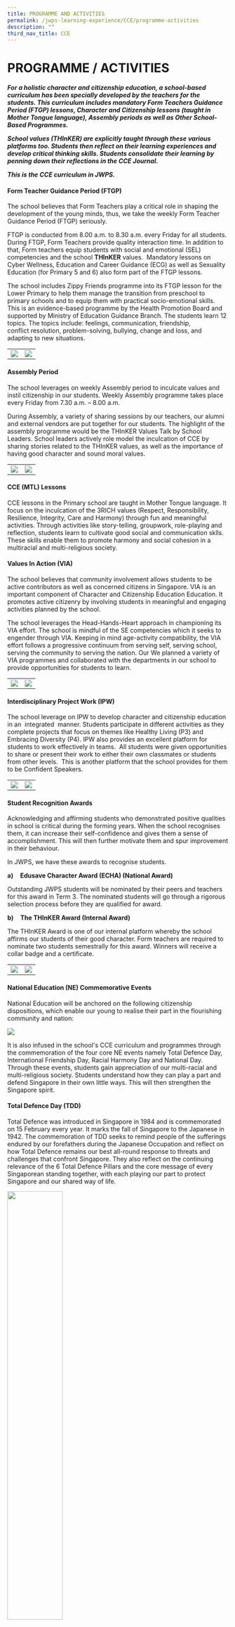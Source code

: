 ```yaml
---
title: PROGRAMME AND ACTIVITIES
permalink: /jwps-learning-experience/CCE/programme-activities
description: ""
third_nav_title: CCE
---
```

# PROGRAMME / ACTIVITIES

**_For a holistic character and citizenship education, a school-based curriculum has been specially developed by the teachers for the students. This curriculum includes mandatory Form Teachers Guidance Period (FTGP) lessons, Character and Citizenship lessons (taught in Mother Tongue language), Assembly periods as well as Other School-Based Programmes._**

**_School values (THInKER) are explicitly taught through these various platforms too. Students then reflect on their learning experiences and develop critical thinking skills. Students consolidate their learning by penning down their reflections in the CCE Journal._**

**_This is the CCE curriculum in JWPS._**

#### **Form Teacher Guidance Period (FTGP)**

The school believes that Form Teachers play a critical role in shaping the development of the young minds, thus, we take the weekly Form Teacher Guidance Period (FTGP) seriously.   

FTGP is conducted from 8.00 a.m. to 8.30 a.m. every Friday for all students. During FTGP, Form Teachers provide quality interaction time. In addition to that, Form teachers equip students with social and emotional (SEL) competencies and the school **THInKER** values.  Mandatory lessons on Cyber Wellness, Education and Career Guidance (ECG) as well as Sexuality Education (for Primary 5 and 6) also form part of the FTGP lessons.

The school includes Zippy Friends programme into its FTGP lesson for the Lower Primary to help them manage the transition from preschool to primary schools and to equip them with practical socio-emotional skills. This is an evidence-based programme by the Health Promotion Board and supported by Ministry of Education Guidance Branch. The students learn 12 topics. The topics include: feelings, communication, friendship, conflict resolution, problem-solving, bullying, change and loss, and adapting to new situations.

|   |   |
|:-:|---|
| ![](/images/JWPS%20LEARNING%20EXPERIENCE/CCE/Programme%20and%20activities/CCE%202.png)  | ![](/images/JWPS%20LEARNING%20EXPERIENCE/CCE/Programme%20and%20activities/CCE%203.png)  |

#### **Assembly Period**

The school leverages on weekly Assembly period to inculcate values and instil citizenship in our students. Weekly Assembly programme takes place every Friday from 7.30 a.m. – 8.00 a.m.

During Assembly, a variety of sharing sessions by our teachers, our alumni and external vendors are put together for our students. The highlight of the assembly programme would be the THInKER Values Talk by School Leaders. School leaders actively role model the inculcation of CCE by sharing stories related to the THInKER values, as well as the importance of having good character and sound moral values.

|   |   |
|:-:|---|
| ![](/images/JWPS%20LEARNING%20EXPERIENCE/CCE/Programme%20and%20activities/CCE%204.png)  | ![](/images/JWPS%20LEARNING%20EXPERIENCE/CCE/Programme%20and%20activities/CCE%205.png)  |

#### **CCE (MTL) Lessons**  

CCE lessons in the Primary school are taught in Mother Tongue language. It focus on the inculcation of the 3RICH values (Respect, Responsibility, Resilience, Integrity, Care and Harmony) through fun and meaningful activities. Through activities like story-telling, groupwork, role-playing and reflection, students learn to cultivate good social and communication sklls. These skills enable them to promote harmony and social cohesion in a multiracial and multi-religious society.

#### **Values In Action (VIA)**

The school believes that community involvement allows students to be active contributors as well as concerned citizens in Singapore. VIA is an important component of Character and Citizenship Education Education. It promotes active citizenry by involving students in meaningful and engaging activities planned by the school.

The school leverages the Head-Hands-Heart approach in championing its VIA effort. The school is mindful of the SE competencies which it seeks to engender through VIA. Keeping in mind age-activity compatibility, the VIA effort follows a progressive continuum from serving self, serving school, serving the community to serving the nation. Our We planned a variety of VIA programmes and collaborated with the departments in our school to provide opportunities for students to learn.

|   |   |
|:-:|---|
| ![](/images/JWPS%20LEARNING%20EXPERIENCE/CCE/Programme%20and%20activities/CCE%206.png)  | ![](/images/JWPS%20LEARNING%20EXPERIENCE/CCE/Programme%20and%20activities/CCE%207.png)  |

#### **Interdisciplinary Project Work (IPW)**

The school leverage on IPW to develop character and citizenship education in an  integrated  manner. Students participate in different activities as they complete projects that focus on themes like Healthy Living (P3) and Embracing Diversity (P4). IPW also provides an excellent platform for students to work effectively in teams.  All students were given opportunities to share or present their work to either their own classmates or students from other levels.  This is another platform that the school provides for them to be Confident Speakers.

|   |   |
|:-:|---|
| ![](/images/JWPS%20LEARNING%20EXPERIENCE/CCE/Programme%20and%20activities/CCE%208.png)  | ![](/images/JWPS%20LEARNING%20EXPERIENCE/CCE/Programme%20and%20activities/CCE%209.png)  |

#### **Student Recognition Awards**

Acknowledging and affirming students who demonstrated positive qualities in school is critical during the forming years. When the school recognises them, it can increase their self-confidence and gives them a sense of accomplishment. This will then further motivate them and spur improvement in their behaviour.

In JWPS, we have these awards to recognise students.


**a)**    **Edusave Character Award (ECHA) (National Award)**

Outstanding JWPS students will be nominated by their peers and teachers for this award in Term 3. The nominated students will go through a rigorous selection process before they are qualified for award.

**b)**    **The THInKER Award (Internal Award)**

The THInKER Award is one of our internal platform whereby the school affirms our students of their good character. Form teachers are required to nominate two students semestrally for this award. Winners will receive a collar badge and a certificate.

|   |   |
|:-:|---|
| ![](/images/JWPS%20LEARNING%20EXPERIENCE/CCE/Programme%20and%20activities/CCE%2010.png)  | ![](/images/JWPS%20LEARNING%20EXPERIENCE/CCE/Programme%20and%20activities/CCE%2011.png)  |

#### **National Education (NE) Commemorative Events**  

National Education will be anchored on the following citizenship dispositions, which enable our young to realise their part in the flourishing community and nation:

![](/images/JWPS%20LEARNING%20EXPERIENCE/CCE/Programme%20and%20activities/CCE%2012.png)

It is also infused in the school's CCE curriculum and programmes through the commemoration of the four core NE events namely Total Defence Day, International Friendship Day, Racial Harmony Day and National Day. Through these events, students gain appreciation of our multi-racial and multi-religious society. Students understand how they can play a part and defend Singapore in their own little ways. This will then strengthen the Singapore spirit.

#### **Total Defence Day (TDD)**

Total Defence was introduced in Singapore in 1984 and is commemorated on 15 February every year. It marks the fall of Singapore to the Japanese in 1942. The commemoration of TDD seeks to remind people of the sufferings endured by our forefathers during the Japanese Occupation and reflect on how Total Defence remains our best all-round response to threats and challenges that confront Singapore. They also reflect on the continuing relevance of the 6 Total Defence Pillars and the core message of every Singaporean standing together, with each playing our part to protect Singapore and our shared way of life.

 <img src="/images/JWPS%20LEARNING%20EXPERIENCE/CCE/Programme%20and%20activities/CCE%2013.jpg"
     style="width:50%">
 <img src="/images/JWPS%20LEARNING%20EXPERIENCE/CCE/Programme%20and%20activities/CCE%2014.png"
     style="width:50%">

#### **International Friendship Day**

International Friendship Day falls on the 3rd Friday of Term 2. It provides students the opportunity to explore Singapore’s connection to the region and the world. We commemorate International Friendship Day for our students to reflect on the importance to Singapore of:

*   an active foreign policy to maintain our international space and good relations with neighbouring countries

*   openness to the international flow of trade, ideas and talent

*   cross-cultural skills and a global orientation

*   mutual respect and understanding to maintain social cohesion in our multicultural society

  

Besides, it allows us to understand the importance of our ASEAN Identity.

![](/images/JWPS%20LEARNING%20EXPERIENCE/CCE/Programme%20and%20activities/CCE%2015.jpg)

#### **Racial Harmony Day** 

Racial Harmony Day marks the anniversary of the 1964 racial riots. It is commemorated on 21 July to celebrate Singapore as a harmonious society built on a rich diversity of cultures, requiring collaborative efforts from all to promote social cohesion and harmony.

On this day, we learn that people should be treated equally regardless of their race and religion in Singapore, at any time. Students are also encouraged to be dressed in other culture's traditional clothes such as the Cheongsam, the Baju Kurung and Saree.

![](/images/JWPS%20LEARNING%20EXPERIENCE/CCE/Programme%20and%20activities/CCE%2016.jpg)

#### **National Day**

9 August marks our separation from Malaysia in 1965 and our emergence as an independent country in a community of nations. Since 1998, schools have held an observance ceremony for students to have a greater sense of the historical importance and solemnity of National Day. Singaporean celebrates this day with flags lining the buildings, patriotic songs pervades the airwaves, people kitted out in red and white, and of course, the National Day Parade (NDP).

|   |   |
|:-:|---|
| ![](/images/JWPS%20LEARNING%20EXPERIENCE/CCE/Programme%20and%20activities/CCE%2017.jpg)  | ![](/images/JWPS%20LEARNING%20EXPERIENCE/CCE/Programme%20and%20activities/CCE%2018.jpg)  |